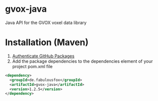 # gvox-java
Java API for the GVOX voxel data library

# Installation (Maven)
1. [Authenticate GitHub Packages](https://docs.github.com/en/packages/working-with-a-github-packages-registry/working-with-the-apache-maven-registry#authenticating-to-github-packages)
2. Add the package dependencies to the dependencies element of your project pom.xml file
```xml
<dependency>
  <groupId>de.fabulousfox</groupId>
  <artifactId>gvox-java</artifactId>
  <version>1.2.5</version>
</dependency>
```
